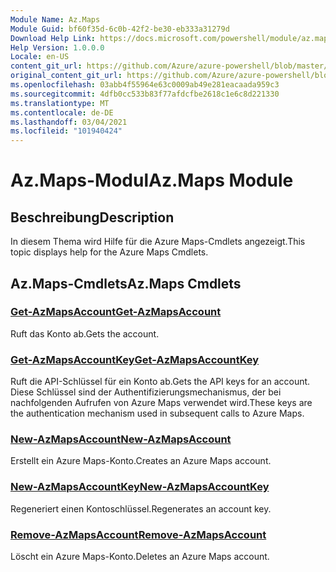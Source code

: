 ```yaml
---
Module Name: Az.Maps
Module Guid: bf60f35d-6c0b-42f2-be30-eb333a31279d
Download Help Link: https://docs.microsoft.com/powershell/module/az.maps
Help Version: 1.0.0.0
Locale: en-US
content_git_url: https://github.com/Azure/azure-powershell/blob/master/src/Maps/Maps/help/Az.Maps.md
original_content_git_url: https://github.com/Azure/azure-powershell/blob/master/src/Maps/Maps/help/Az.Maps.md
ms.openlocfilehash: 03abb4f55964e63c0009ab49e281eacaada959c3
ms.sourcegitcommit: 4dfb0cc533b83f77afdcfbe2618c1e6c8d221330
ms.translationtype: MT
ms.contentlocale: de-DE
ms.lasthandoff: 03/04/2021
ms.locfileid: "101940424"
---
```

# <span data-ttu-id="87a25-101">Az.Maps-Modul</span><span class="sxs-lookup"><span data-stu-id="87a25-101">Az.Maps Module</span></span>
## <span data-ttu-id="87a25-102">Beschreibung</span><span class="sxs-lookup"><span data-stu-id="87a25-102">Description</span></span>
<span data-ttu-id="87a25-103">In diesem Thema wird Hilfe für die Azure Maps-Cmdlets angezeigt.</span><span class="sxs-lookup"><span data-stu-id="87a25-103">This topic displays help for the Azure Maps Cmdlets.</span></span>

## <span data-ttu-id="87a25-104">Az.Maps-Cmdlets</span><span class="sxs-lookup"><span data-stu-id="87a25-104">Az.Maps Cmdlets</span></span>
### [<span data-ttu-id="87a25-105">Get-AzMapsAccount</span><span class="sxs-lookup"><span data-stu-id="87a25-105">Get-AzMapsAccount</span></span>](Get-AzMapsAccount.md)
<span data-ttu-id="87a25-106">Ruft das Konto ab.</span><span class="sxs-lookup"><span data-stu-id="87a25-106">Gets the account.</span></span>

### [<span data-ttu-id="87a25-107">Get-AzMapsAccountKey</span><span class="sxs-lookup"><span data-stu-id="87a25-107">Get-AzMapsAccountKey</span></span>](Get-AzMapsAccountKey.md)
<span data-ttu-id="87a25-108">Ruft die API-Schlüssel für ein Konto ab.</span><span class="sxs-lookup"><span data-stu-id="87a25-108">Gets the API keys for an account.</span></span>
<span data-ttu-id="87a25-109">Diese Schlüssel sind der Authentifizierungsmechanismus, der bei nachfolgenden Aufrufen von Azure Maps verwendet wird.</span><span class="sxs-lookup"><span data-stu-id="87a25-109">These keys are the authentication mechanism used in subsequent calls to Azure Maps.</span></span>

### [<span data-ttu-id="87a25-110">New-AzMapsAccount</span><span class="sxs-lookup"><span data-stu-id="87a25-110">New-AzMapsAccount</span></span>](New-AzMapsAccount.md)
<span data-ttu-id="87a25-111">Erstellt ein Azure Maps-Konto.</span><span class="sxs-lookup"><span data-stu-id="87a25-111">Creates an Azure Maps account.</span></span>

### [<span data-ttu-id="87a25-112">New-AzMapsAccountKey</span><span class="sxs-lookup"><span data-stu-id="87a25-112">New-AzMapsAccountKey</span></span>](New-AzMapsAccountKey.md)
<span data-ttu-id="87a25-113">Regeneriert einen Kontoschlüssel.</span><span class="sxs-lookup"><span data-stu-id="87a25-113">Regenerates an account key.</span></span>

### [<span data-ttu-id="87a25-114">Remove-AzMapsAccount</span><span class="sxs-lookup"><span data-stu-id="87a25-114">Remove-AzMapsAccount</span></span>](Remove-AzMapsAccount.md)
<span data-ttu-id="87a25-115">Löscht ein Azure Maps-Konto.</span><span class="sxs-lookup"><span data-stu-id="87a25-115">Deletes an Azure Maps account.</span></span>

